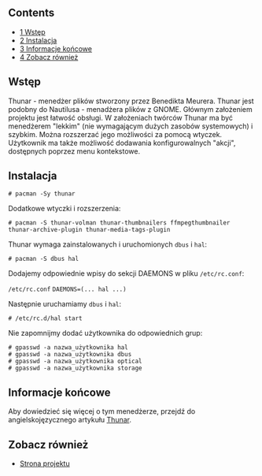 ## Contents

*   [1 Wstęp](#Wstęp)
*   [2 Instalacja](#Instalacja)
*   [3 Informacje końcowe](#Informacje_końcowe)
*   [4 Zobacz również](#Zobacz_również)

## Wstęp

Thunar - menedżer plików stworzony przez Benedikta Meurera. Thunar jest podobny do Nautilusa - menadżera plików z GNOME. Głównym założeniem projektu jest łatwość obsługi. W założeniach twórców Thunar ma być menedżerem "lekkim" (nie wymagającym dużych zasobów systemowych) i szybkim. Można rozszerzać jego możliwości za pomocą wtyczek. Użytkownik ma także możliwość dodawania konfigurowalnych "akcji", dostępnych poprzez menu kontekstowe.

## Instalacja

```
# pacman -Sy thunar

```

Dodatkowe wtyczki i rozszerzenia:

```
# pacman -S thunar-volman thunar-thumbnailers ffmpegthumbnailer thunar-archive-plugin thunar-media-tags-plugin

```

Thunar wymaga zainstalowanych i uruchomionych `dbus` i `hal`:

```
# pacman -S dbus hal

```

Dodajemy odpowiednie wpisy do sekcji DAEMONS w pliku `/etc/rc.conf`:

 `/etc/rc.conf`  `DAEMONS=(... hal ...)` 

Następnie uruchamiamy `dbus` i `hal`:

```
# /etc/rc.d/hal start

```

Nie zapomnijmy dodać użytkownika do odpowiednich grup:

```
# gpasswd -a nazwa_użytkownika hal
# gpasswd -a nazwa_użytkownika dbus
# gpasswd -a nazwa_użytkownika optical
# gpasswd -a nazwa_użytkownika storage

```

## Informacje końcowe

Aby dowiedzieć się więcej o tym menedżerze, przejdź do angielskojęzycznego artykułu [Thunar](/index.php/Thunar "Thunar").

## Zobacz również

*   [Strona projektu](http://thunar.xfce.org/index.html)